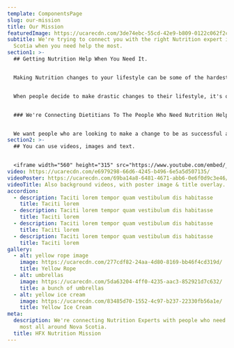 ```yaml
---
template: ComponentsPage
slug: our-mission
title: Our Mission
featuredImage: https://ucarecdn.com/3de74ebc-55cd-42e9-b809-0122c062f2c9/
subtitle: We're trying to connect you with the right Nutrition expert in Nova
  Scotia when you need help the most.
section1: >-
  ## Getting Nutrition Help When You Need It.


  Making Nutrition changes to your lifestyle can be some of the hardest changes you ever make. [Harvard](https://www.health.harvard.edu/newsletter_article/why-its-hard-to-change-unhealthy-behavior-and-why-you-should-keep-trying) states that making healthy changes are not a straight-forward task, they're made even hard if trying to make those changes all on your own.


  When people decide to make drastic changes to their lifestyle, it's often a big deal for anyone involved. Even with the internet, finding the right information is easy enough but implementing those changes in a way that will stick is next to impossible on your own. [Research ](https://newsroom.ucla.edu/releases/Dieting-Does-Not-Work-UCLA-Researchers-7832#:~:text=People%20on%20diets%20typically%20lose,be%20significantly%20higher%2C%20they%20said.)states that only 5-10% of people dieting succeed at losing their goal weight on their own.


  ### We're Connecting Dietitians To The People Who Need Nutrition Help.


  We want people who are looking to make a change to be as successful as possible, and that means we need to make it easy to talk to an expert.
section2: >-
  ## You can use videos, images and text.


  <iframe width="560" height="315" src="https://www.youtube.com/embed/_m2CHvfVK5I" frameborder="0" allow="accelerometer; autoplay; clipboard-write; encrypted-media; gyroscope; picture-in-picture" allowfullscreen></iframe>
video: https://ucarecdn.com/e6979298-66d6-4245-b496-6e5a5d507135/
videoPoster: https://ucarecdn.com/69ba14a8-6481-4671-abb6-0e6f0d9c3e46/
videoTitle: Also background videos, with poster image & title overlay.
accordion:
  - description: Taciti lorem tempor quam vestibulum dis habitasse
    title: Taciti lorem
  - description: Taciti lorem tempor quam vestibulum dis habitasse
    title: Taciti lorem
  - description: Taciti lorem tempor quam vestibulum dis habitasse
    title: Taciti lorem
  - description: Taciti lorem tempor quam vestibulum dis habitasse
    title: Taciti lorem
gallery:
  - alt: yellow rope image
    image: https://ucarecdn.com/277cdf82-24aa-4d80-8169-bb46f4cd319d/
    title: Yellow Rope
  - alt: umbrellas
    image: https://ucarecdn.com/5da63204-4ff0-4235-aac3-852921d7c632/
    title: a bunch of umbrellas
  - alt: yellow ice cream
    image: https://ucarecdn.com/83485d70-1552-4c97-b237-22330fb56a1e/
    title: Yellow Ice Cream
meta:
  description: We're connecting Nutrition Experts with people who need them the
    most all around Nova Scotia.
  title: HFX Nutrition Mission
---
```

